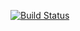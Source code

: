 [![Build Status](http://ec2-3-82-44-141.compute-1.amazonaws.com:8080/buildStatus/icon?job=alpinehelloworld)](http://3.82.44.141:8080/job/alpinehelloworld/)

